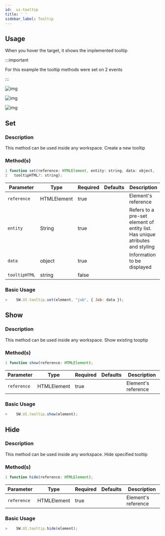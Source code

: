 ```yaml
---
id:  ui-tooltip
title: ' '
sidebar_label: Tooltip
---
```

## Usage
When you hover the target, it shows the implemented tooltip

<!-- ![img](/img/responses/tooltip_usage.png) -->

:::important

For this example the tooltip methods were set on 2 events 

:::


![img](/img/responses/tooltip-usage-documentation.png)

![img](/img/responses/tooltip_set_show_usage.png)


![img](/img/responses/tooltip_hide_usage.png)


## Set

<h3>Description</h3>

This method can be used inside any workspace. Create a new tooltip
<h3>Method(s)</h3>

```js {3}
1 function set(reference: HTMLElement, entity: string, data: object, 
2   tooltipHTML?: string);
```
<table className="custom-table">
    <thead>
        <tr>
            <th>Parameter</th>
            <th>Type</th>
            <th>Required</th>
            <th>Defaults</th>
            <th>Description</th>
        </tr>
    </thead>
    <tbody>
        <tr className="selected">
            <td><code>reference</code></td>
            <td>HTMLElement</td>
            <td>true</td>
            <td></td>
            <td>Element's reference</td>
        </tr>
        <tr className="selected">
            <td><code>entity</code></td>
            <td>String</td>
            <td>true</td>
            <td></td>
            <td>Refers to a pre-set element of entity list. Has unique atributes and styling</td>
        </tr>
        <tr className="selected">
            <td><code>data</code></td>
            <td>object</td>
            <td>true</td>
            <td></td>
            <td>Information to be displayed</td>
        </tr>
        <tr className="selected">
            <td><code>tooltipHTML</code></td>
            <td>string</td>
            <td>false</td>
            <td></td>
            <td></td>
        </tr>
    </tbody>
</table>

<h3>Basic Usage</h3>

```javascript 
>    SW.UI.tooltip.set(element, "job", { Job: data });
```

## Show

<h3>Description</h3>

This method can be used inside any workspace. Show existing tooptip
<h3>Method(s)</h3>

```js {3}
1 function show(reference: HTMLElement);
```
<table className="custom-table">
    <thead>
        <tr>
            <th>Parameter</th>
            <th>Type</th>
            <th>Required</th>
            <th>Defaults</th>
            <th>Description</th>
        </tr>
    </thead>
    <tbody>
        <tr className="selected">
            <td><code>reference</code></td>
            <td>HTMLElement</td>
            <td>true</td>
            <td></td>
            <td>Element's reference</td>
        </tr>
    </tbody>
</table>

<h3>Basic Usage</h3>

```javascript 
>    SW.UI.tooltip.show(element);
```

## Hide

<h3>Description</h3>

This method can be used inside any workspace. Hide specified tooltip
<h3>Method(s)</h3>

```js {3}
1 function hide(reference: HTMLElement);
```
<table className="custom-table">
    <thead>
        <tr>
            <th>Parameter</th>
            <th>Type</th>
            <th>Required</th>
            <th>Defaults</th>
            <th>Description</th>
        </tr>
    </thead>
    <tbody>
        <tr className="selected">
            <td><code>reference</code></td>
            <td>HTMLElement</td>
            <td>true</td>
            <td></td>
            <td>Element's reference</td>
        </tr>
    </tbody>
</table>

<h3>Basic Usage</h3>

```javascript 
>    SW.UI.tooltip.hide(element);
```